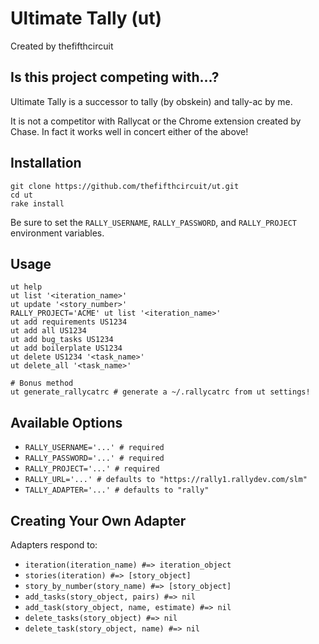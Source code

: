 # Ultimate Tally (ut)

Created by thefifthcircuit

## Is this project competing with...?

Ultimate Tally is a successor to tally (by obskein) and tally-ac by me.

It is not a competitor with Rallycat or the Chrome extension created by Chase.
In fact it works well in concert either of the above!

## Installation

    git clone https://github.com/thefifthcircuit/ut.git
    cd ut
    rake install

Be sure to set the `RALLY_USERNAME`, `RALLY_PASSWORD`, and `RALLY_PROJECT`
environment variables.

## Usage

    ut help
    ut list '<iteration_name>'
    ut update '<story_number>'
    RALLY_PROJECT='ACME' ut list '<iteration_name>'
    ut add requirements US1234
    ut add all US1234
    ut add bug_tasks US1234
    ut add boilerplate US1234
    ut delete US1234 '<task_name>'
    ut delete_all '<task_name>'

    # Bonus method
    ut generate_rallycatrc # generate a ~/.rallycatrc from ut settings! 

## Available Options

  * `RALLY_USERNAME='...' # required`
  * `RALLY_PASSWORD='...' # required`
  * `RALLY_PROJECT='...' # required`
  * `RALLY_URL='...' # defaults to "https://rally1.rallydev.com/slm"`
  * `TALLY_ADAPTER='...' # defaults to "rally"`

## Creating Your Own Adapter

Adapters respond to:

  * `iteration(iteration_name) #=> iteration_object`
  * `stories(iteration) #=> [story_object]`
  * `story_by_number(story_name) #=> [story_object]`
  * `add_tasks(story_object, pairs) #=> nil`
  * `add_task(story_object, name, estimate) #=> nil`
  * `delete_tasks(story_object) #=> nil`
  * `delete_task(story_object, name) #=> nil`

